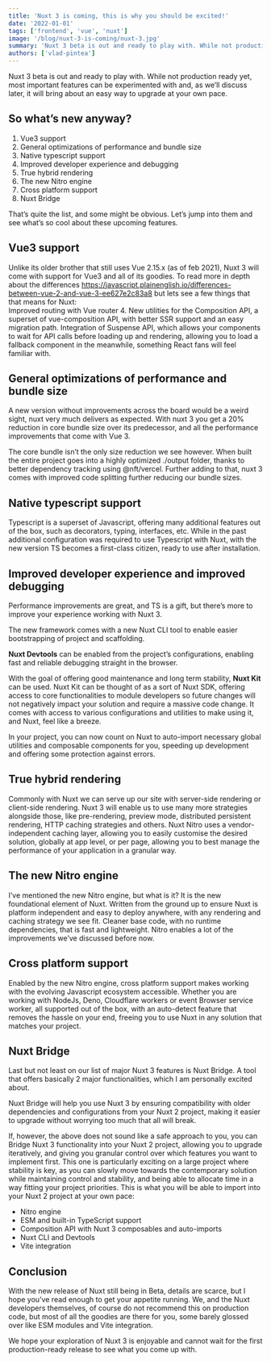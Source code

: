 ```yaml
---
title: 'Nuxt 3 is coming, this is why you should be excited!'
date: '2022-01-01'
tags: ['frontend', 'vue', 'nuxt']
image: '/blog/nuxt-3-is-coming/nuxt-3.jpg'
summary: 'Nuxt 3 beta is out and ready to play with. While not production ready yet, most important features can be experimented with and, as we’ll discuss later, it will bring about an easy way to upgrade at your own pace.'
authors: ['vlad-pintea']
---
```


Nuxt 3 beta is out and ready to play with. While not production ready yet, most important features can be experimented with and, as we’ll discuss later, it will bring about an easy way to upgrade at your own pace.

## So what’s new anyway?

1. Vue3 support
2. General optimizations of performance and bundle size
3. Native typescript support
4. Improved developer experience and debugging
5. True hybrid rendering
6. The new Nitro engine
7. Cross platform support
8. Nuxt Bridge

That’s quite the list, and some might be obvious. Let’s jump into them and see what’s so cool about these upcoming features.

## Vue3 support

Unlike its older brother that still uses Vue 2.15.x (as of feb 2021), Nuxt 3 will come with support for Vue3 and all of its goodies. To read more in depth about the differences https://javascript.plainenglish.io/differences-between-vue-2-and-vue-3-ee627e2c83a8 but lets see a few things that that means for Nuxt:  
Improved routing with Vue router 4.
New utilities for the Composition API, a superset of vue-composition API, with better SSR support and an easy migration path.
Integration of Suspense API, which allows your components to wait for API calls before loading up and rendering, allowing you to load a fallback component in the meanwhile, something React fans will feel familiar with.

## General optimizations of performance and bundle size

A new version without improvements across the board would be a weird sight, nuxt very much delivers as expected. With nuxt 3 you get a 20% reduction in core bundle size over its predecessor, and all the performance improvements that come with Vue 3.

The core bundle isn’t the only size reduction we see however. When built the entire project goes into a highly optimized ./output folder, thanks to better dependency tracking using @nft/vercel. Further adding to that, nuxt 3 comes with improved code splitting further reducing our bundle sizes.

## Native typescript support

Typescript is a superset of Javascript, offering many additional features out of the box, such as decorators, typing, interfaces, etc. While in the past additional configuration was required to use Typescript with Nuxt, with the new version TS becomes a first-class citizen, ready to use after installation.

## Improved developer experience and improved debugging

Performance improvements are great, and TS is a gift, but there’s more to improve your experience working with Nuxt 3.

The new framework comes with a new Nuxt CLI tool to enable easier bootstrapping of project and scaffolding.

**Nuxt Devtools** can be enabled from the project’s configurations, enabling fast and reliable debugging straight in the browser.

With the goal of offering good maintenance and long term stability, **Nuxt Kit** can be used. Nuxt Kit can be thought of as a sort of Nuxt SDK, offering access to core functionalities to module developers so future changes will not negatively impact your solution and require a massive code change. It comes with access to various configurations and utilities to make using it, and Nuxt, feel like a breeze.

In your project, you can now count on Nuxt to auto-import necessary global utilities and composable components for you, speeding up development and offering some protection against errors.

## True hybrid rendering

Commonly with Nuxt we can serve up our site with server-side rendering or client-side rendering. Nuxt 3 will enable us to use many more strategies alongside those, like pre-rendering, preview mode, distributed persistent rendering, HTTP caching strategies and others. Nuxt Nitro uses a vendor-independent caching layer, allowing you to easily customise the desired solution, globally at app level, or per page, allowing you to best manage the performance of your application in a granular way.

## The new Nitro engine

I’ve mentioned the new Nitro engine, but what is it? It is the new foundational element of Nuxt. Written from the ground up to ensure Nuxt is platform independent and easy to deploy anywhere, with any rendering and caching strategy we see fit. Cleaner base code, with no runtime dependencies, that is fast and lightweight. Nitro enables a lot of the improvements we’ve discussed before now.

## Cross platform support

Enabled by the new Nitro engine, cross platform support makes working with the evolving Javascript ecosystem accessible. Whether you are working with NodeJs, Deno, Cloudflare workers or event Browser service worker, all supported out of the box, with an auto-detect feature that removes the hassle on your end, freeing you to use Nuxt in any solution that matches your project.

## Nuxt Bridge

Last but not least on our list of major Nuxt 3 features is Nuxt Bridge. A tool that offers basically 2 major functionalities, which I am personally excited about.

Nuxt Bridge will help you use Nuxt 3 by ensuring compatibility with older dependencies and configurations from your Nuxt 2 project, making it easier to upgrade without worrying too much that all will break.

If, however, the above does not sound like a safe approach to you, you can Bridge Nuxt 3 functionality into your Nuxt 2 project, allowing you to upgrade iteratively, and giving you granular control over which features you want to implement first. This one is particularly exciting on a large project where stability is key, as you can slowly move towards the contemporary solution while maintaining control and stability, and being able to allocate time in a way fitting your project priorities. This is what you will be able to import into your Nuxt 2 project at your own pace:

- Nitro engine
- ESM and built-in TypeScript support
- Composition API with Nuxt 3 composables and auto-imports
- Nuxt CLI and Devtools
- Vite integration

## Conclusion

With the new release of Nuxt still being in Beta, details are scarce, but I hope you’ve read enough to get your appetite running. We, and the Nuxt developers themselves, of course do not recommend this on production code, but most of all the goodies are there for you, some barely glossed over like ESM modules and Vite integration.

We hope your exploration of Nuxt 3 is enjoyable and cannot wait for the first production-ready release to see what you come up with.
